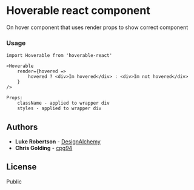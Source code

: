 # Hoverable react component

On hover component that uses render props to show correct component

### Usage

```
import Hoverable from 'hoverable-react'

<Hoverable 
    render={hovered => 
        hovered ? <div>Im hovered</div> : <div>Im not hovered</div>
    }    
/>
```

```
Props:
    className - applied to wrapper div
    styles - applied to wrapper div
```


## Authors

*   **Luke Robertson** - [DesignAlchemy](https://github.com/designalchemy/)
*   **Chris Golding** - [cpg94](https://github.com/cpg94)

## License

Public
